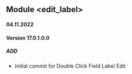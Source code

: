 ## Module <edit_label>

#### 04.11.2022
#### Version 17.0.1.0.0
##### ADD
- Initial commit for Double Click Field Label Edit
